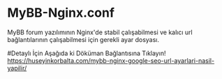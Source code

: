 # MyBB-Nginx.conf
MyBB forum yazılımının Nginx'de stabil çalışabilmesi ve kalıcı url bağlantılarının çalışabilmesi için gerekli ayar dosyası.

#Detaylı İçin Aşağıda ki Döküman Bağlantısına Tıklayın!
https://huseyinkorbalta.com/mybb-nginx-google-seo-url-ayarlari-nasil-yapilir/
